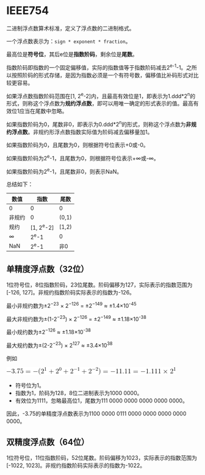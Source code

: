 # IEEE754

二进制浮点数算术标准，定义了浮点数的二进制格式。

一个浮点数表示为：`sign * exponent * fraction`。

最高位是**符号位**，其后e位是**指数阶码**，剩余位是**尾数**。

指数阶码即指数的一个固定偏移值，实际的指数值等于指数阶码减去2<sup>e-1</sup>-1。之所以按照阶码的形式存储，是因为指数必须是一个有符号数，偏移值比补码形式对比较更容易。

如果浮点数指数阶码范围在[1, 2<sup>e</sup>-2]内，且最高有效位是1，即表示为1.ddd\*2<sup>n</sup>的形式，则称这个浮点数为**规约浮点数**，即可以用唯一确定的形式表示的值。最高有效位1应当在尾数中忽略。

如果指数阶码为0，尾数非0，即表示为0.ddd\*2<sup>n</sup>的形式，则称这个浮点数为**非规约浮点数**。非规约形浮点数指数实际值为阶码减去偏移量加1。

如果指数阶码为0，且尾数为0，则根据符号位表示+0或-0。

如果指数阶码为2<sup>e</sup>-1，且尾数为0，则根据符号位表示+∞或-∞。

如果指数阶码为2<sup>e</sup>-1，且尾数非0，则表示NaN。

总结如下：

| 数值 | 指数 | 尾数 |
|---|---|---|
| 0 | 0 | 0 |
| 非规约 | 0 | (0,1) |
| 规约 | [1, 2<sup>e</sup>-2] | [1,2) |
| ∞ | 2<sup>e</sup>-1 | 0 |
| NaN | 2<sup>e</sup>-1 | 非0 |

## 单精度浮点数（32位）
1位符号位，8位指数阶码，23位尾数。阶码偏移为127，实际表示的指数范围为[-126, 127]。非规约指数阶码实际表示的指数为-126。

最小非规约数为±2<sup>−23</sup> × 2<sup>−126</sup> = ±2<sup>−149</sup> ≈ ±1.4×10<sup>-45</sup>

最大非规约数为±(1-2<sup>−23</sup>) × 2<sup>−126</sup> = ±2<sup>−149</sup> ≈ ±1.18×10<sup>-38</sup>

最小规约数为±2<sup>−126</sup> ≈ ±1.18×10<sup>-38</sup>

最大规约数为±(2-2<sup>−23</sup>) × 2<sup>127</sup> ≈ ±3.4×10<sup>38</sup>

例如

![-3.75 = -(2^1 + 2^0 + 2^{-1} + 2^{-2}) = -11.11 = -1.111\times 2^1](1.gif)

- 符号位为1。
- 指数为1，阶码为128，8位二进制表示为1000 0000。
- 有效位为1111，忽略最高位1，尾数为111 0000 0000 0000 0000 0000。

因此，-3.75的单精度浮点数表示为1100 0000 0111 0000 0000 0000 0000 0000。

## 双精度浮点数（64位）

1位符号位，11位指数阶码，52位尾数。阶码偏移为1023，实际表示的指数范围为[-1022, 1023]。非规约指数阶码实际表示的指数为-1022。